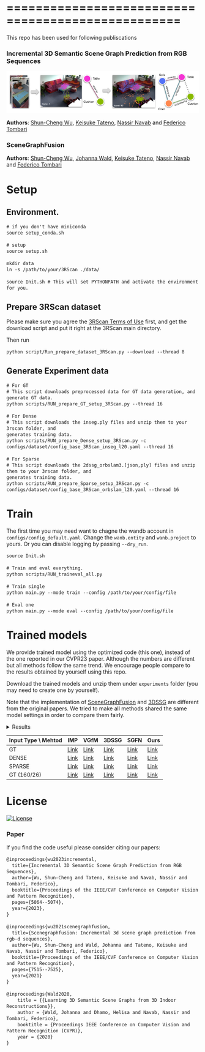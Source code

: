 # ==================================================
This repo has been used for following publiscations

### Incremental 3D Semantic Scene Graph Prediction from RGB Sequences
![teaser](img/teaser_monoSSG.png)

**Authors**: [Shun-Cheng Wu][sc], [Keisuke Tateno][keisu], [Nassir Navab][nassir] and [Federico Tombari][fede]

### SceneGraphFusion
<!-- ![teaser](img/teaser_SGFN.png) -->
**Authors**: [Shun-Cheng Wu][sc], [Johanna Wald][jojo], [Keisuke Tateno][keisu], [Nassir Navab][nassir] and [Federico Tombari][fede]

[sc]:http://campar.in.tum.de/Main/ShunChengWu
[keisu]:http://campar.in.tum.de/Main/KeisukeTateno
[jojo]:http://campar.in.tum.de/Main/JohannaWald
[nassir]:http://campar.in.tum.de/Main/NassirNavabCv
[fede]:http://campar.in.tum.de/Main/FedericoTombari

# Setup
## Environment.
```
# if you don't have miniconda
source setup_conda.sh 

# setup
source setup.sh

mkdir data
ln -s /path/to/your/3RScan ./data/

source Init.sh # This will set PYTHONPATH and activate the environment for you.
```

## Prepare 3RScan dataset
Please make sure you agree the [3RScan Terms of Use](https://forms.gle/NvL5dvB4tSFrHfQH6) first, and get the download script and put it right at the 3RScan main directory.

Then run
```
python script/Run_prepare_dataset_3RScan.py --download --thread 8
```

## Generate Experiment data
```
# For GT
# This script downloads preprocessed data for GT data generation, and generate GT data.
python scripts/RUN_prepare_GT_setup_3RScan.py --thread 16

# For Dense
# This script downloads the inseg.ply files and unzip them to your 3rscan folder, and 
generates training data.
python scripts/RUN_prepare_Dense_setup_3RScan.py -c configs/dataset/config_base_3RScan_inseg_l20.yaml --thread 16

# For Sparse
# This script downloads the 2dssg_orbslam3.[json,ply] files and unzip them to your 3rscan folder, and 
generates training data.
python scripts/RUN_prepare_Sparse_setup_3RScan.py -c configs/dataset/config_base_3RScan_orbslam_l20.yaml --thread 16
```

# Train 
The first time you may need want to chagne the wandb account in `configs/config_default.yaml`. Change the `wanb.entity` and `wanb.project` to yours. Or you can disable logging by passing `--dry_run`.
```
source Init.sh

# Train and eval everything. 
python scripts/RUN_traineval_all.py

# Train single
python main.py --mode train --config /path/to/your/config/file

# Eval one
python main.py --mode eval --config /path/to/your/config/file
```

# Trained models
We provide trained model using the optimized code (this one), instead of the one reported in our CVPR23 paper. Although the numbers are different but all methods follow the same trend. We encourage people compare to the results obtained by yourself using this repo.

Download the trained models and unzip them under `experiments` folder (you may need to create one by yourself). 

Note that the implementation of [SceneGraphFusion](101) and [3DSSG](102) are different from the original papers. We tried to make all methods shared the same model settings in order to compare them fairly. 

<details>
  <summary>Results</summary>

The first **Trip. Obj. Pred.** are the result including all the predictions. The second **Trip.*, Obj.*, Pred.*** without considering `None` relationship.

With the same setup as the Table 1. 3RSca dataset with 20 objects and 8 predicate classes.
| Name  | Input  | Trip.    | Obj.     | Pred.    | Trip.*   | Obj.*    | Pred.*   | mR.Obj.  | mR. Pred. |
| ----- | ------ | -------- | -------- | -------- | -------- | -------- | -------- | -------- | --------- |
| IMP   | GT     | 45.3     | 65.4     | 94.0     | 44.3     | 66.0     | 56.6     | 56.2     | 41.8      |
| VGfM  | GT     | 52.9     | 70.8     | 95.0     | 51.5     | 71.4     | 62.8     | 59.5     | 46.8      |
| 3DSSG | GT     | 31.8     | 55.1     | 95.4     | 39.7     | 55.6     | 71.0     | 47.7     | 61.5      |
| SGFN  | GT     | 42.7     | 63.6     | 94.3     | 47.6     | 64.4     | 69.0     | 53.6     | 63.1      |
| Ours  | GT     | **63.9** | **79.4** | **95.6** | **63.4** | **80.0** | **76.0** | **78.2** | **64.8**  |
|       |        |          |          |          |          |          |          |          |           |
| IMP   | DENSE  | 24.6     | 47.7     | 89.2     | 19.7     | 49.5     | 20.9     | 34.7     | 23.9      |
| VGfM  | DENSE  | 25.9     | 48.4     | **90.4** | 19.6     | 50.0     | 20.4     | 34.8     | 21.5      |
| 3DSSG | DENSE  | 14.5     | 37.0     | 88.0     | 12.9     | 37.4     | 22.0     | 26.2     | 23.7      |
| SGFN  | DENSE  | 27.7     | 49.7     | 89.9     | 22.0     | 51.6     | 27.5     | 37.7     | 32.6      |
| Ours  | DENSE  | **29.5** | **52.0** | 88.6     | **23.3** | **53.8** | **28.4** | **43.8** | **35.8**  |
|       |        |          |          |          |          |          |          |          |           |
| IMP   | SPARSE | 8.6      | 27.7     | **90.9** | 3.6      | 24.5     | 4.0      | 20.2     | 14.7      |
| VGfM  | SPARSE | 9.0      | 28.0     | 90.7     | 4.0      | 28.8     | 4.4      | 24.3     | 13.9      |
| 3DSSG | SPARSE | 1.3      | 11.1     | 90.2     | 1.0      | 11.7     | 4.6      | 6.1      | 13.9      |
| SGFN  | SPARSE | 2.5      | 15.4     | 88.3     | 3.4      | 15.9     | 7.0      | 8.9      | 14.5      |
| Ours  | SPARSE | **9.9**  | **28.7** | 89.8     | **6.8**  | **29.5** | **8.2**  | **27.0** | **17.6**  |

With the same setup as the Table 2. 3RSca dataset with 160 objects and 26 predicate classes.
| Name  | Input | Trip. | Obj. | Pred. | Trip.* | Obj.* | Pred.* | mRe.Obj. | mRe.Pred. |
| ----- | ----- | ----- | ---- | ----- | ------ | ----- | ------ | -------- | --------- |
| IMP   | GT    | 64.2  | 43.0 | 16.2  | 4.9    | 42.9  | 16.4   | 16.0     | 3.6       |
| VGfM  | GT    | 64.5  | 46.0 | 17.4  | 5.9    | 46.0  | 17.6   | 19.1     | 5.5       |
| 3DSSG | GT    | 64.8  | 28.0 | 67.1  | 6.9    | 27.9  | 67.1   | 12.1     | 20.9      |
| SGFN  | GT    | 64.7  | 36.9 | 48.4  | 6.6    | 36.8  | 48.4   | 16.2     | 14.4      |
| Ours  | GT    | 67.6  | 53.4 | 48.1  | 14.8   | 53.2  | 48.1   | 28.9     | 24.7      |

</details>

| Input Type \ Mehtod | IMP        | VGfM       | 3DSSG      | SGFN       | Ours       |
| ------------------- | ---------- | ---------- | ---------- | ---------- | ---------- |
| GT                  | [Link](1)  | [Link](2)  | [Link](3)  | [Link](4)  | [Link](5)  |
| DENSE               | [Link](6)  | [Link](7)  | [Link](8)  | [Link](9)  | [Link](10) |
| SPARSE              | [Link](11) | [Link](12) | [Link](13) | [Link](14) | [Link](15) |
| GT (160/26)         | [Link](16) | [Link](17) | [Link](18) | [Link](19) | [Link](20) |


[1]:  https://www.campar.in.tum.de/public_datasets/2023_cvpr_wusc/trained_models/IMP_full_l20.zip
[2]: https://www.campar.in.tum.de/public_datasets/2023_cvpr_wusc/trained_models/VGfM_full_l20.zip
[3]: https://www.campar.in.tum.de/public_datasets/2023_cvpr_wusc/trained_models/3DSSG_full_l20.zip
[4]: https://www.campar.in.tum.de/public_datasets/2023_cvpr_wusc/trained_models/SGFM_full_l20.zip
[5]: https://www.campar.in.tum.de/public_datasets/2023_cvpr_wusc/trained_models/JointSSG_full_l20.zip
[6]: https://www.campar.in.tum.de/public_datasets/2023_cvpr_wusc/trained_models/IMP_inseg_l20.zip
[7]: https://www.campar.in.tum.de/public_datasets/2023_cvpr_wusc/trained_models/VGfM_inseg_l20.zip
[8]: https://www.campar.in.tum.de/public_datasets/2023_cvpr_wusc/trained_models/3DSSG_inseg_l20.zip
[9]: https://www.campar.in.tum.de/public_datasets/2023_cvpr_wusc/trained_models/SGFN_inseg_l20.zip
[10]: https://www.campar.in.tum.de/public_datasets/2023_cvpr_wusc/trained_models/JointSSG_inseg_l20.zip
[11]: https://www.campar.in.tum.de/public_datasets/2023_cvpr_wusc/trained_models/IMP_orbslam_l20.zip
[12]: https://www.campar.in.tum.de/public_datasets/2023_cvpr_wusc/trained_models/VGfM_orbslam_l20.zip
[13]: https://www.campar.in.tum.de/public_datasets/2023_cvpr_wusc/trained_models/3DSSG_orbslam_l20.zip
[14]: https://www.campar.in.tum.de/public_datasets/2023_cvpr_wusc/trained_models/SGFN_orbslam_l20.zip
[15]: https://www.campar.in.tum.de/public_datasets/2023_cvpr_wusc/trained_models/JointSSG_orbslam_l20.zip
[16]: https://www.campar.in.tum.de/public_datasets/2023_cvpr_wusc/trained_models/IMP_full_l160.zip
[17]: https://www.campar.in.tum.de/public_datasets/2023_cvpr_wusc/trained_models/VGfM_full_l160.zip
[18]: https://www.campar.in.tum.de/public_datasets/2023_cvpr_wusc/trained_models/3DSSG_full_l160.zip
[19]: https://www.campar.in.tum.de/public_datasets/2023_cvpr_wusc/trained_models/SGFN_full_l160.zip
[20]: https://www.campar.in.tum.de/public_datasets/2023_cvpr_wusc/trained_models/JointSSG_full_l160.zip

# License
[![License](https://img.shields.io/badge/License-BSD%202--Clause-orange.svg)](https://opensource.org/licenses/BSD-2-Clause)

### Paper
If you find the code useful please consider citing our papers:

```
@inproceedings{wu2023incremental,
  title={Incremental 3D Semantic Scene Graph Prediction from RGB Sequences},
  author={Wu, Shun-Cheng and Tateno, Keisuke and Navab, Nassir and Tombari, Federico},
  booktitle={Proceedings of the IEEE/CVF Conference on Computer Vision and Pattern Recognition},
  pages={5064--5074},
  year={2023},
}

@inproceedings{wu2021scenegraphfusion,
  title={Scenegraphfusion: Incremental 3d scene graph prediction from rgb-d sequences},
  author={Wu, Shun-Cheng and Wald, Johanna and Tateno, Keisuke and Navab, Nassir and Tombari, Federico},
  booktitle={Proceedings of the IEEE/CVF Conference on Computer Vision and Pattern Recognition},
  pages={7515--7525},
  year={2021}
}

@inproceedings{Wald2020,
    title = {{Learning 3D Semantic Scene Graphs from 3D Indoor Reconstructions}},
    author = {Wald, Johanna and Dhamo, Helisa and Navab, Nassir and Tombari, Federico},
    booktitle = {Proceedings IEEE Conference on Computer Vision and Pattern Recognition (CVPR)},
    year = {2020}
}
```

[100]: https://openaccess.thecvf.com/content/CVPR2023/papers/Wu_Incremental_3D_Semantic_Scene_Graph_Prediction_From_RGB_Sequences_CVPR_2023_paper.pdf
[101]: https://openaccess.thecvf.com/content/CVPR2021/papers/Wu_SceneGraphFusion_Incremental_3D_Scene_Graph_Prediction_From_RGB-D_Sequences_CVPR_2021_paper.pdf
[102]: https://openaccess.thecvf.com/content_CVPR_2020/papers/Wald_Learning_3D_Semantic_Scene_Graphs_From_3D_Indoor_Reconstructions_CVPR_2020_paper.pdf
